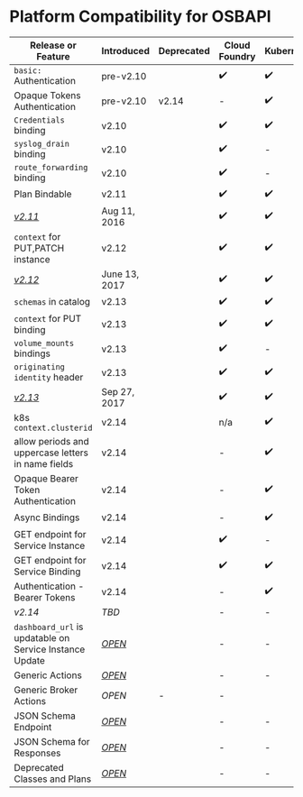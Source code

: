 # Platform Compatibility for OSBAPI


| Release or Feature | Introduced | Deprecated | Cloud Foundry | Kubernetes |
| --- | -- | --- | --- | --- |
| `basic:` Authentication | pre-v2.10 | | ✔️ | ✔️ |
| Opaque Tokens Authentication | pre-v2.10 | v2.14 | - | ✔️ |
| `Credentials` binding | v2.10 | | ✔️ | ✔️ |
| `syslog_drain` binding | v2.10 | | ✔️ | - |
| `route_forwarding` binding | v2.10 | | ✔️ | - |
| Plan Bindable | v2.11 | | ✔️ | ✔️ |
| [*v2.11*](release-notes.md#v211) | Aug 11, 2016 | | ✔️ | ✔️ |
| `context` for PUT,PATCH instance | v2.12 | | ✔️ | ✔️ |
| [*v2.12*](release-notes.md#v212) | June 13, 2017 | | ✔️ | ✔️ |
| `schemas` in catalog | v2.13 | | ✔️ | ✔️ |
| `context` for PUT binding | v2.13 | | ✔️ | ✔️ |
| `volume_mounts` bindings | v2.13 | | ✔️ | - |
| `originating identity` header | v2.13 | | ✔️ | ✔️ |
| [*v2.13*](release-notes.md#v213) | Sep 27, 2017 | | ✔️ | ✔️ |
| k8s `context.clusterid` | v2.14 | | n/a | ✔️ |
| allow periods and uppercase letters in name fields | v2.14 | | - | ✔️ |
| Opaque Bearer Token Authentication | v2.14 | | - | ✔️ |
| Async Bindings | v2.14 | | - | ✔️ |
| GET endpoint for Service Instance | v2.14 | | ✔️ | - |
| GET endpoint for Service Binding | v2.14 | | ✔️ | ✔️ |
| Authentication - Bearer Tokens | v2.14 | | - | ✔️ |
| *v2.14* | _TBD_ | | - | - |
| `dashboard_url` is updatable on Service Instance Update | [_OPEN_](https://github.com/openservicebrokerapi/servicebroker/pull/437) | | - | - |
| Generic Actions | [_OPEN_](https://github.com/openservicebrokerapi/servicebroker/pull/431) | | - | - |
| Generic Broker Actions | _OPEN_ | - | - |
| JSON Schema Endpoint | [_OPEN_](https://github.com/openservicebrokerapi/servicebroker/pull/402) | | - | - |
| JSON Schema for Responses | [_OPEN_](https://github.com/openservicebrokerapi/servicebroker/pull/392) | | - | - |
| Deprecated Classes and Plans | [_OPEN_](https://github.com/openservicebrokerapi/servicebroker/pull/504) | | - | - |
